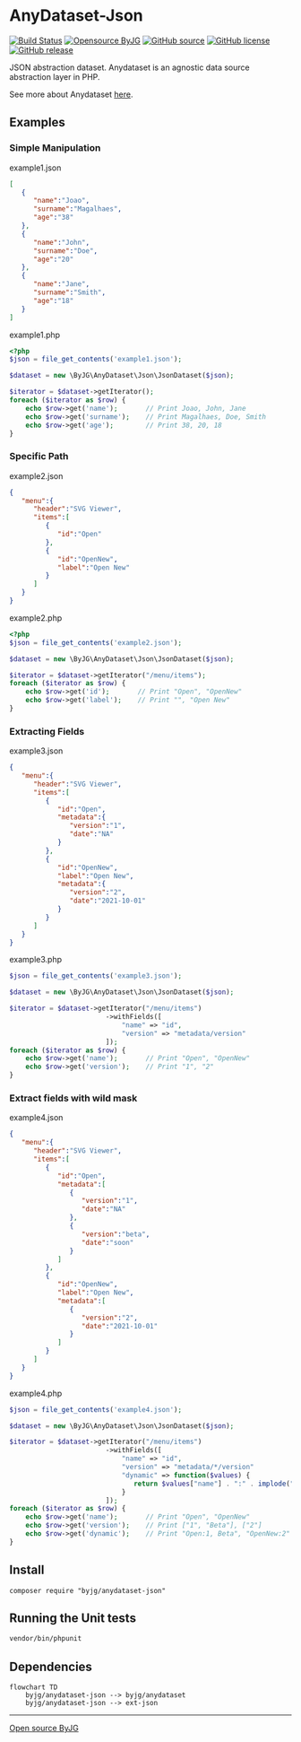 # AnyDataset-Json

[![Build Status](https://github.com/byjg/php-anydataset-json/actions/workflows/phpunit.yml/badge.svg?branch=master)](https://github.com/byjg/php-anydataset-json/actions/workflows/phpunit.yml)
[![Opensource ByJG](https://img.shields.io/badge/opensource-byjg-success.svg)](http://opensource.byjg.com)
[![GitHub source](https://img.shields.io/badge/Github-source-informational?logo=github)](https://github.com/byjg/php-anydataset-json/)
[![GitHub license](https://img.shields.io/github/license/byjg/php-anydataset-json.svg)](https://opensource.byjg.com/opensource/licensing.html)
[![GitHub release](https://img.shields.io/github/release/byjg/php-anydataset-json.svg)](https://github.com/byjg/php-anydataset-json/releases/)

JSON abstraction dataset. Anydataset is an agnostic data source abstraction layer in PHP. 

See more about Anydataset [here](https://opensource.byjg.com/anydataset).

## Examples

### Simple Manipulation

example1.json
```json
[
   {
      "name":"Joao",
      "surname":"Magalhaes",
      "age":"38"
   },
   {
      "name":"John",
      "surname":"Doe",
      "age":"20"
   },
   {
      "name":"Jane",
      "surname":"Smith",
      "age":"18"
   }
]
```
example1.php
```php
<?php
$json = file_get_contents('example1.json');

$dataset = new \ByJG\AnyDataset\Json\JsonDataset($json);

$iterator = $dataset->getIterator();
foreach ($iterator as $row) {
    echo $row->get('name');       // Print Joao, John, Jane
    echo $row->get('surname');    // Print Magalhaes, Doe, Smith
    echo $row->get('age');        // Print 38, 20, 18
}
```

### Specific Path

example2.json
```json
{
   "menu":{
      "header":"SVG Viewer",
      "items":[
         {
            "id":"Open"
         },
         {
            "id":"OpenNew",
            "label":"Open New"
         }
      ]
   }
}
```

example2.php
```php
<?php
$json = file_get_contents('example2.json');

$dataset = new \ByJG\AnyDataset\Json\JsonDataset($json);

$iterator = $dataset->getIterator("/menu/items");
foreach ($iterator as $row) {
    echo $row->get('id');       // Print "Open", "OpenNew"
    echo $row->get('label');    // Print "", "Open New"
}
```

### Extracting Fields

example3.json
```json
{
   "menu":{
      "header":"SVG Viewer",
      "items":[
         {
            "id":"Open",
            "metadata":{
               "version":"1",
               "date":"NA"
            }
         },
         {
            "id":"OpenNew",
            "label":"Open New",
            "metadata":{
               "version":"2",
               "date":"2021-10-01"
            }
         }
      ]
   }
}
```

example3.php
```php
$json = file_get_contents('example3.json');

$dataset = new \ByJG\AnyDataset\Json\JsonDataset($json);

$iterator = $dataset->getIterator("/menu/items")
                        ->withFields([
                            "name" => "id",
                            "version" => "metadata/version"
                        ]);
foreach ($iterator as $row) {
    echo $row->get('name');       // Print "Open", "OpenNew"
    echo $row->get('version');    // Print "1", "2"
}
```

### Extract fields with wild mask

example4.json
```json
{
   "menu":{
      "header":"SVG Viewer",
      "items":[
         {
            "id":"Open",
            "metadata":[
               {
                  "version":"1",
                  "date":"NA"
               },
               {
                  "version":"beta",
                  "date":"soon"
               }
            ]
         },
         {
            "id":"OpenNew",
            "label":"Open New",
            "metadata":[
               {
                  "version":"2",
                  "date":"2021-10-01"
               }
            ]
         }
      ]
   }
}
```

example4.php
```php
$json = file_get_contents('example4.json');

$dataset = new \ByJG\AnyDataset\Json\JsonDataset($json);

$iterator = $dataset->getIterator("/menu/items")
                        ->withFields([
                            "name" => "id", 
                            "version" => "metadata/*/version"
                            "dynamic" => function($values) {
                               return $values["name"] . ":" . implode(", ", $values["version"]);
                            }
                        ]);
foreach ($iterator as $row) {
    echo $row->get('name');       // Print "Open", "OpenNew"
    echo $row->get('version');    // Print ["1", "Beta"], ["2"]
    echo $row->get('dynamic');    // Print "Open:1, Beta", "OpenNew:2"
}
```

## Install

```
composer require "byjg/anydataset-json"
```

## Running the Unit tests

```bash
vendor/bin/phpunit
```

## Dependencies

```mermaid
flowchart TD
    byjg/anydataset-json --> byjg/anydataset
    byjg/anydataset-json --> ext-json
```

----
[Open source ByJG](http://opensource.byjg.com)
